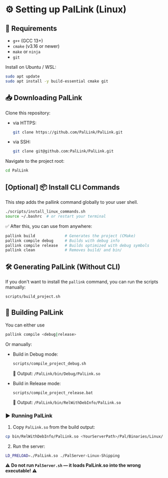 # ⚙️ Setting up PalLink (Linux)

## 🔧 Requirements

- `g++` (GCC 13+)
- `cmake` (v3.16 or newer)
- `make` or `ninja`
- `git`

Install on Ubuntu / WSL:

```bash
sudo apt update
sudo apt install -y build-essential cmake git
```

## 📥 Downloading PalLink
Clone this repository:
- via HTTPS:
  ```bash
  git clone https://github.com/PalLink/PalLink.git
  ```
- via SSH:
  ```bash
  git clone git@github.com:PalLink/PalLink.git
  ```

Navigate to the project root:
```bash
cd PalLink
```

## [Optional] 📦 Install CLI Commands

This step adds the pallink command globally to your user shell.
```bash
./scripts/install_linux_commands.sh
source ~/.bashrc  # or restart your terminal
```
✅ After this, you can use from anywhere:
```bash
pallink build             # Generates the project (CMake)
pallink compile debug     # Builds with debug info
pallink compile release   # Builds optimized with debug symbols
pallink clean             # Removes build/ and bin/
```

## 🛠️ Generating PalLink (Without CLI)

If you don't want to install the `pallink` command, you can run the scripts manually:
```bash
scripts/build_project.sh
```

## 🧱 Building PalLink

You can either use 
```bash
pallink compile <debug|release>
```

Or manually:
- Build in Debug mode:
  ```bash
  scripts/compile_project_debug.sh
  ```
  📁 Output: `/PalLink/bin/Debug/PalLink.so`

- Build in Release mode:
  ```bash
  scripts/compile_project_release.bat
  ```   
  📁 Output: `/PalLink/bin/RelWithDebInfo/PalLink.so`
   
### ▶️ Running PalLink
1. Copy `PalLink.so` from the build output:
  ```bash
  cp bin/RelWithDebInfo/PalLink.so <YourServerPath>/Pal/Binaries/Linux/
  ```
2. Run the server:
  ```bash
  LD_PRELOAD=./PalLink.so ./PalServer-Linux-Shipping
  ```

⚠️ **Do not run `PalServer.sh` — it loads PalLink.so into the wrong executable!** ⚠️
